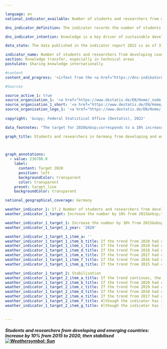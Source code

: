 ```yaml
---

language: en    
national_indicator_available: Number of students and researchers from developing countries and <abbr title="Least developed countries">LDC</abbr> per year    

dns_indicator_definition: The indicator records the number of students and researchers from developing and newly industrialised countries each year or semester. The number of students and researchers from the least developed countries (<abbr title="Least developed countries">LDCs</abbr>) is shown separately.    

dns_indicator_intention: Knowledge is a key driver of sustainable development, not only at the national level but also on the global scale. Germany’s efforts to strengthen international knowledge-sharing are important in this context. For this reason, the aim of the German Government is to increase the total number of students and researchers from developing and emerging countries by 10% from 2015&nbsp;to 2020&nbsp;and to keep the number stable at that level thereafter.    

data_state: The data published in the indicator report 2022 is as of 31.10.2022. The data shown on this platform is updated regularly, so that more current data may be available online than published in the <a href="https://dns-indikatoren.de/assets/publications/reports/en/2022.pdf">indicator report 2022</a>.    

indicator_name: Number of students and researchers from developing countries and LDC per year    
section: Knowledge transfer, especially in technical areas    
postulate: Sharing knowledge internationally    

#content     
content_and_progress: '<i>Text from the <a href="https://dns-indikatoren.de/assets/publications/reports/en/2022.pdf">Indicator Report 2022&nbsp;</a></i><br><br>The data for the indicator are official student statistics and the statistics on university personnel collated by the Federal Statistical Office.<br><br>Data from the Federal Statistical Office both are complete counts based on the administrative data maintained by Germany’s institutions of higher education. The indicator includes all students enrolled in the winter semester starting in the relevant year. To obtain that statistic, all the higher-education institutions access the required data via their administration programs on the day set for the survey.<br><br>The number of researchers is recorded on the reporting date of 1&nbsp;December. Researchers in this context are defined as full-time and part-time academic staff at German institutions of higher education (excluding undergraduate assistants). PhD candidates who are enrolled as students at an institution of higher education and simultaneously employed as academic staff can result in duplicate entries in the indicator.<br><br>The total number of all students and researchers from developing and emerging countries at German institutions of higher education in 2019&nbsp;was 285,000. At 92.7%, students accounted for by far the larger share of the total indicator value.<br><br>In the 2019/20&nbsp;winter semester, 264,555&nbsp;students from developing and emerging countries were enrolled in German institutions of higher education. This corresponds to 9% of all enrolled students. The number of students from developing and emerging countries has increased steadily from the 134,462&nbsp;recorded in 2005. The only decline recorded was in 2007. The figure for the 2019/20&nbsp;winter semester represented a 6.6% increase on the approximately 250,000&nbsp;students recorded in the 2018/19&nbsp;winter semester. In winter semester 2019/20, a total of 13,067&nbsp;students came from <abbr title="Least developed countries">LDCs</abbr> – 13.4% more than the previous year.<br><br>Of the students from developing and emerging countries, 44,490&nbsp;came from China, 38,902&nbsp;from Turkey and 25,149&nbsp;from India. In total, 42.0% of them were female. Whereas the European developing and emerging countries send roughly equal numbers of women and men to study in Germany (54.0%), less than a quarter of students from Oceania are women (23.5%). The proportion of women among students from <abbr title="Least developed countries">LDCs</abbr> was slightly more than a quarter (27.1%).<br><br>In 2019, around 21,000&nbsp;researchers from developing and emerging countries were members of academic staff at German institutions of higher education. They accounted for 5.1% of all academic staff at German institutions of higher education. The proportion of people from developing and emerging countries was thus markedly smaller among researchers than among students. Their numbers increased by 9.3% compared to the previous year and have more than tripled since 2005. A total of 681&nbsp;researchers came from <abbr title="Least developed countries">LDCs</abbr> in 2019&nbsp;(0.2% of all academic staff). The equivalent figure for the previous year was 687, so there was a slight reduction.<br><br>The target of raising the number of students and researchers from developing and emerging countries by 10% compared to the 215,000&nbsp;recorded for 2015&nbsp;was already achieved in 2017.'    

#Sources    

source_active_1: true
source_organisation_1: '<a href="https://www.destatis.de/EN/Home/_node.html">Federal Statistical Office</a>'
source_organisation_1_short: '<a href="https://www.destatis.de/EN/Home/_node.html">Federal Statistical Office</a>'
source_organisation_logo_1: '<a href="https://www.destatis.de/EN/Home/_node.html"><img src="https://dnsUpgradeEnvironment.github.io/dns-indicators/public/OrgImgEn/destatis.png" alt="Federal Statistical Office" title=" Click here to visit the homepage of the organizationFederal Statistical Office" style="height:60px; width:148px; border: transparent"/></a>'
    
copyright: '&copy; Federal Statistical Office (Destatis), 2022'    

data_footnotes: "The target for 2020&nbsp;corresponds to a 10% increase in the number of students and researchers compared to 2015.<br>• LDCs: least developed countries.<br>• Data based on a special evaluation."    

graph_title: Students and researchers in Germany from developing and emerging countries    

    

graph_annotations:
  - value: 236780.0
    label:
      content: Target 2020
      position: left
      backgroundColor: transparent
      color: transparent
    preset: target_line
    backgroundColor: transparent        

national_geographical_coverage: Germany    

weather_indicator_1: 17.2 Number of students and researchers from developing countries and <abbr title="Least developed countries">LDCs</abbr> per year
weather_indicator_1_target: Increase the number by 10% from 2015&nbsp;to 2020, then stabilised

weather_indicator_1_target_1: Increase the number by 10% from 2015&nbsp;to 2020
weather_indicator_1_target_1_year: '2020'

weather_indicator_1_target_1_item_a: ''
weather_indicator_1_target_1_item_b_title: If the trend from 2020 had continued, the target value would have been reached or missed by less than 5% of the difference between the target value and the value at that time.
weather_indicator_1_target_1_item_c_title: If the trend from 2019 had continued, the target value would have been reached or missed by less than 5% of the difference between the target value and the value at that time.
weather_indicator_1_target_1_item_d_title: If the trend from 2018 had continued, the target value would have been reached or missed by less than 5% of the difference between the target value and the value at that time.
weather_indicator_1_target_1_item_e_title: If the trend from 2017 had continued, the target value would have been reached or missed by less than 5% of the difference between the target value and the value at that time.
weather_indicator_1_target_1_item_f_title: If the trend from 2016 had continued, the target value would have been reached or missed by less than 5% of the difference between the target value and the value at that time.
weather_indicator_1_target_1_item_g_title: If the trend from 2015 had continued, the target value would have been reached or missed by less than 5% of the difference between the target value and the value at that time.

weather_indicator_1_target_2: Stabilisation
weather_indicator_1_target_2_item_a_title: If the trend continues, the target value would be reached or missed by less than 5% of the difference between the target value and the current value.
weather_indicator_1_target_2_item_b_title: If the trend from 2020 had continued, the target value would have been reached or missed by less than 5% of the difference between the target value and the value at that time.
weather_indicator_1_target_2_item_c_title: If the trend from 2019 had continued, the target value would have been reached or missed by less than 5% of the difference between the target value and the value at that time.
weather_indicator_1_target_2_item_d_title: If the trend from 2018 had continued, the target value would have been reached or missed by less than 5% of the difference between the target value and the value at that time.
weather_indicator_1_target_2_item_e_title: If the trend from 2017 had continued, the target value would have been reached or missed by less than 5% of the difference between the target value and the value at that time.
weather_indicator_1_target_2_item_f_title: Although the indicator has in 2016 been moving in the desired direction toward the target, if the trend had to continued, the target would have been missed in the target year by more than 20% of the difference between the target value and the value at that time.
weather_indicator_1_target_2_item_g_title: Although the indicator has in 2015 been moving in the desired direction toward the target, if the trend had to continued, the target would have been missed in the target year by more than 20% of the difference between the target value and the value at that time.

    
---
```



<div>
  <div class="my-header">
    <h5>Students and researchers from developing and emerging countries: Increase by 10% from 2015&nbsp;to 2020, then stabilised
      <a href="https://dnsUpgradeEnvironment.github.io/dns-indicators/en/status"><img src="https://g205sdgs.github.io/sdg-indicators/public/Wettersymbole/Sonne.png" title="If the trend from 2021 (Data as of Sep. 31. 2022) had continued, the target value would have been reached or missed by less than 5% of the difference between the target value and the value at that time." alt="Weathersymbol: Sun"/>
      </a>
    </h5>
  </div>
  <div class="my-header-note">
  </div>
</div>